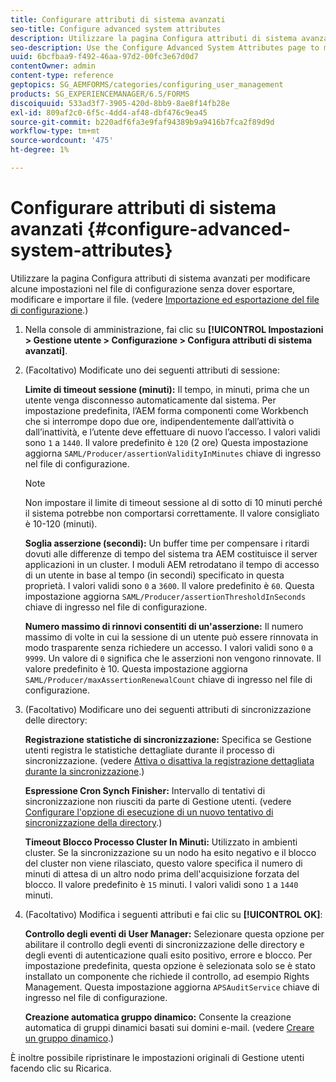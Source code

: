 ```yaml
---
title: Configurare attributi di sistema avanzati
seo-title: Configure advanced system attributes
description: Utilizzare la pagina Configura attributi di sistema avanzati per modificare alcune impostazioni nel file di configurazione senza dover esportare, modificare e importare il file.
seo-description: Use the Configure Advanced System Attributes page to modify certain settings in the configuration file without the need to export, edit, and import the file.
uuid: 6bcfbaa9-f492-46aa-97d2-00fc3e67d0d7
contentOwner: admin
content-type: reference
geptopics: SG_AEMFORMS/categories/configuring_user_management
products: SG_EXPERIENCEMANAGER/6.5/FORMS
discoiquuid: 533ad3f7-3905-420d-8bb9-8ae8f14fb28e
exl-id: 809af2c0-6f5c-4dd4-af48-dbf476c9ea45
source-git-commit: b220adf6fa3e9faf94389b9a9416b7fca2f89d9d
workflow-type: tm+mt
source-wordcount: '475'
ht-degree: 1%

---
```


# Configurare attributi di sistema avanzati {#configure-advanced-system-attributes}

Utilizzare la pagina Configura attributi di sistema avanzati per modificare alcune impostazioni nel file di configurazione senza dover esportare, modificare e importare il file. (vedere [Importazione ed esportazione del file di configurazione](/help/forms/using/admin-help/importing-exporting-configuration-file.md#importing-and-exporting-the-configuration-file).)

1. Nella console di amministrazione, fai clic su **[!UICONTROL Impostazioni > Gestione utente > Configurazione > Configura attributi di sistema avanzati]**.
1. (Facoltativo) Modificate uno dei seguenti attributi di sessione:

   **Limite di timeout sessione (minuti):** Il tempo, in minuti, prima che un utente venga disconnesso automaticamente dal sistema. Per impostazione predefinita, l’AEM forma componenti come Workbench che si interrompe dopo due ore, indipendentemente dall’attività o dall’inattività, e l’utente deve effettuare di nuovo l’accesso. I valori validi sono `1` a `1440`. Il valore predefinito è `120` (2 ore) Questa impostazione aggiorna `SAML/Producer/assertionValidityInMinutes` chiave di ingresso nel file di configurazione.

   >[!NOTE]
   >
   >Non impostare il limite di timeout sessione al di sotto di 10 minuti perché il sistema potrebbe non comportarsi correttamente. Il valore consigliato è 10-120 (minuti).

   **Soglia asserzione (secondi):** Un buffer time per compensare i ritardi dovuti alle differenze di tempo del sistema tra AEM costituisce il server applicazioni in un cluster. I moduli AEM retrodatano il tempo di accesso di un utente in base al tempo (in secondi) specificato in questa proprietà. I valori validi sono `0` a `3600`. Il valore predefinito è `60`. Questa impostazione aggiorna `SAML/Producer/assertionThresholdInSeconds` chiave di ingresso nel file di configurazione.

   **Numero massimo di rinnovi consentiti di un&#39;asserzione:** Il numero massimo di volte in cui la sessione di un utente può essere rinnovata in modo trasparente senza richiedere un accesso. I valori validi sono `0` a `9999`. Un valore di `0` significa che le asserzioni non vengono rinnovate. Il valore predefinito è 10. Questa impostazione aggiorna `SAML/Producer/maxAssertionRenewalCount` chiave di ingresso nel file di configurazione.

1. (Facoltativo) Modificare uno dei seguenti attributi di sincronizzazione delle directory:

   **Registrazione statistiche di sincronizzazione:** Specifica se Gestione utenti registra le statistiche dettagliate durante il processo di sincronizzazione. (vedere [Attiva o disattiva la registrazione dettagliata durante la sincronizzazione](/help/forms/using/admin-help/synchronizing-directories.md#enable-or-disable-detailed-logging-during-synchronization).)

   **Espressione Cron Synch Finisher:** Intervallo di tentativi di sincronizzazione non riusciti da parte di Gestione utenti. (vedere [Configurare l&#39;opzione di esecuzione di un nuovo tentativo di sincronizzazione della directory](/help/forms/using/admin-help/synchronizing-directories.md#configure-the-directory-synchronization-retry-option).)

   **Timeout Blocco Processo Cluster In Minuti:** Utilizzato in ambienti cluster. Se la sincronizzazione su un nodo ha esito negativo e il blocco del cluster non viene rilasciato, questo valore specifica il numero di minuti di attesa di un altro nodo prima dell&#39;acquisizione forzata del blocco. Il valore predefinito è `15` minuti. I valori validi sono `1` a `1440` minuti.

1. (Facoltativo) Modifica i seguenti attributi e fai clic su **[!UICONTROL OK]**:

   **Controllo degli eventi di User Manager:** Selezionare questa opzione per abilitare il controllo degli eventi di sincronizzazione delle directory e degli eventi di autenticazione quali esito positivo, errore e blocco. Per impostazione predefinita, questa opzione è selezionata solo se è stato installato un componente che richiede il controllo, ad esempio Rights Management. Questa impostazione aggiorna `APSAuditService` chiave di ingresso nel file di configurazione.

   **Creazione automatica gruppo dinamico:** Consente la creazione automatica di gruppi dinamici basati sui domini e-mail. (vedere [Creare un gruppo dinamico](/help/forms/using/admin-help/creating-configuring-groups.md#create-a-dynamic-group).)

È inoltre possibile ripristinare le impostazioni originali di Gestione utenti facendo clic su Ricarica.
